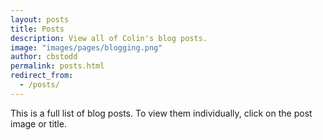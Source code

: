 ```yaml
---
layout: posts
title: Posts
description: View all of Colin's blog posts.
image: "images/pages/blogging.png"
author: cbstodd
permalink: posts.html
redirect_from:
  - /posts/
---
```


This is a full list of blog posts. To view them individually, click on the post image or title.